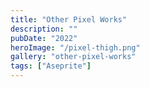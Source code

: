 ```yaml
---
title: "Other Pixel Works"
description: ""
pubDate: "2022"
heroImage: "/pixel-thigh.png"
gallery: "other-pixel-works"
tags: ["Aseprite"]
---
```

